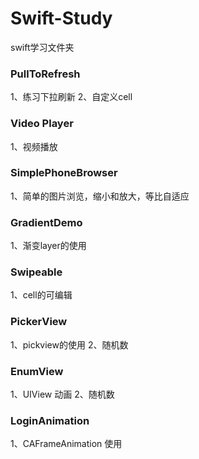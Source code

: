 # Swift-Study
swift学习文件夹
### PullToRefresh  
1、练习下拉刷新
2、自定义cell
### Video Player
1、视频播放
### SimplePhoneBrowser
1、简单的图片浏览，缩小和放大，等比自适应
### GradientDemo
1、渐变layer的使用
### Swipeable
1、cell的可编辑
### PickerView
1、pickview的使用
2、随机数
### EnumView
1、UIView 动画
2、随机数
### LoginAnimation
1、CAFrameAnimation 使用

